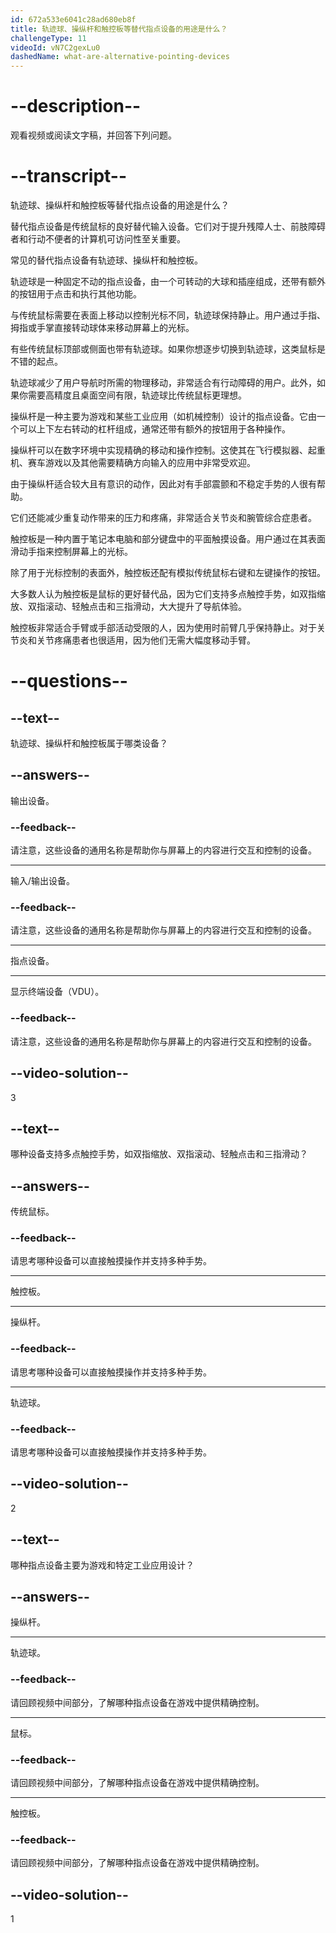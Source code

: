```yaml
---
id: 672a533e6041c28ad680eb8f
title: 轨迹球、操纵杆和触控板等替代指点设备的用途是什么？
challengeType: 11
videoId: vN7C2gexLu0
dashedName: what-are-alternative-pointing-devices
---
```


# --description--

观看视频或阅读文字稿，并回答下列问题。

# --transcript--

轨迹球、操纵杆和触控板等替代指点设备的用途是什么？

替代指点设备是传统鼠标的良好替代输入设备。它们对于提升残障人士、前肢障碍者和行动不便者的计算机可访问性至关重要。

常见的替代指点设备有轨迹球、操纵杆和触控板。

轨迹球是一种固定不动的指点设备，由一个可转动的大球和插座组成，还带有额外的按钮用于点击和执行其他功能。

与传统鼠标需要在表面上移动以控制光标不同，轨迹球保持静止。用户通过手指、拇指或手掌直接转动球体来移动屏幕上的光标。

有些传统鼠标顶部或侧面也带有轨迹球。如果你想逐步切换到轨迹球，这类鼠标是不错的起点。

轨迹球减少了用户导航时所需的物理移动，非常适合有行动障碍的用户。此外，如果你需要高精度且桌面空间有限，轨迹球比传统鼠标更理想。

操纵杆是一种主要为游戏和某些工业应用（如机械控制）设计的指点设备。它由一个可以上下左右转动的杠杆组成，通常还带有额外的按钮用于各种操作。

操纵杆可以在数字环境中实现精确的移动和操作控制。这使其在飞行模拟器、起重机、赛车游戏以及其他需要精确方向输入的应用中非常受欢迎。

由于操纵杆适合较大且有意识的动作，因此对有手部震颤和不稳定手势的人很有帮助。

它们还能减少重复动作带来的压力和疼痛，非常适合关节炎和腕管综合症患者。

触控板是一种内置于笔记本电脑和部分键盘中的平面触摸设备。用户通过在其表面滑动手指来控制屏幕上的光标。

除了用于光标控制的表面外，触控板还配有模拟传统鼠标右键和左键操作的按钮。

大多数人认为触控板是鼠标的更好替代品，因为它们支持多点触控手势，如双指缩放、双指滚动、轻触点击和三指滑动，大大提升了导航体验。

触控板非常适合手臂或手部活动受限的人，因为使用时前臂几乎保持静止。对于关节炎和关节疼痛患者也很适用，因为他们无需大幅度移动手臂。

# --questions--

## --text--

轨迹球、操纵杆和触控板属于哪类设备？

## --answers--

输出设备。

### --feedback--

请注意，这些设备的通用名称是帮助你与屏幕上的内容进行交互和控制的设备。

---

输入/输出设备。

### --feedback--

请注意，这些设备的通用名称是帮助你与屏幕上的内容进行交互和控制的设备。

---

指点设备。

---

显示终端设备（VDU）。

### --feedback--

请注意，这些设备的通用名称是帮助你与屏幕上的内容进行交互和控制的设备。

## --video-solution--

3

## --text--

哪种设备支持多点触控手势，如双指缩放、双指滚动、轻触点击和三指滑动？

## --answers--

传统鼠标。

### --feedback--

请思考哪种设备可以直接触摸操作并支持多种手势。

---

触控板。

---

操纵杆。

### --feedback--

请思考哪种设备可以直接触摸操作并支持多种手势。

---

轨迹球。

### --feedback--

请思考哪种设备可以直接触摸操作并支持多种手势。

## --video-solution--

2

## --text--

哪种指点设备主要为游戏和特定工业应用设计？

## --answers--

操纵杆。

---

轨迹球。

### --feedback--

请回顾视频中间部分，了解哪种指点设备在游戏中提供精确控制。

---

鼠标。

### --feedback--

请回顾视频中间部分，了解哪种指点设备在游戏中提供精确控制。

---

触控板。

### --feedback--

请回顾视频中间部分，了解哪种指点设备在游戏中提供精确控制。

## --video-solution--

1

